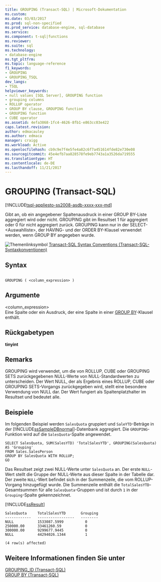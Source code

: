 ```yaml
---
title: GROUPING (Transact-SQL) | Microsoft-Dokumentation
ms.custom: 
ms.date: 03/03/2017
ms.prod: sql-non-specified
ms.prod_service: database-engine, sql-database
ms.service: 
ms.component: t-sql|functions
ms.reviewer: 
ms.suite: sql
ms.technology:
- database-engine
ms.tgt_pltfrm: 
ms.topic: language-reference
f1_keywords:
- GROUPING
- GROUPING_TSQL
dev_langs:
- TSQL
helpviewer_keywords:
- null values [SQL Server], GROUPING function
- grouping columns
- ROLLUP operator
- GROUP BY clause, GROUPING function
- GROUPING function
- CUBE operator
ms.assetid: 4efa3868-1fc4-4626-8fb1-e863cc03e422
caps.latest.revision: 
author: edmacauley
ms.author: edmaca
manager: craigg
ms.workload: Active
ms.openlocfilehash: cb9c9e7f4e5fe4a82c6f7a451614fde82e730e08
ms.sourcegitcommit: 45e4efb7aa828578fe9eb7743a1a3526da719555
ms.translationtype: HT
ms.contentlocale: de-DE
ms.lasthandoff: 11/21/2017
---
```

# <a name="grouping-transact-sql"></a>GROUPING (Transact-SQL)
[!INCLUDE[tsql-appliesto-ss2008-asdb-xxxx-xxx-md](../../includes/tsql-appliesto-ss2008-asdb-xxxx-xxx-md.md)]

  Gibt an, ob ein angegebener Spaltenausdruck in einer GROUP BY-Liste aggregiert wird oder nicht. GROUPING gibt im Resultset 1 für aggregiert oder 0 für nicht aggregiert zurück. GROUPING kann nur in der SELECT-\<Auswahlliste>, der HAVING- und der ORDER BY-Klausel verwendet werden, wenn GROUP BY angegeben wurde.  
  
 ![Themenlinksymbol](../../database-engine/configure-windows/media/topic-link.gif "Topic link icon") [Transact-SQL Syntax Conventions (Transact-SQL-Syntaxkonventionen)](../../t-sql/language-elements/transact-sql-syntax-conventions-transact-sql.md)  
  
## <a name="syntax"></a>Syntax  
  
```  
  
GROUPING ( <column_expression> )  
```  
  
## <a name="arguments"></a>Argumente  
 \<column_expression>  
 Eine Spalte oder ein Ausdruck, der eine Spalte in einer [GROUP BY](../../t-sql/queries/select-group-by-transact-sql.md)-Klausel enthält.  
  
## <a name="return-types"></a>Rückgabetypen  
 **tinyint**  
  
## <a name="remarks"></a>Remarks  
 GROUPING wird verwendet, um die von ROLLUP, CUBE oder GROUPING SETS zurückgegebenen NULL-Werte von NULL-Standardwerten zu unterscheiden. Der Wert NULL, der als Ergebnis eines ROLLUP, CUBE oder GROUPING SETS-Vorgangs zurückgegeben wird, stellt eine besondere Verwendung von NULL dar. Der Wert fungiert als Spaltenplatzhalter im Resultset und bedeutet alle.  
  
## <a name="examples"></a>Beispiele  
 Im folgenden Beispiel werden `SalesQuota` gruppiert und `SaleYTD`-Beträge in der [!INCLUDE[ssSampleDBnormal](../../includes/sssampledbnormal-md.md)]-Datenbank aggregiert. Die `GROUPING`-Funktion wird auf die `SalesQuota`-Spalte angewendet.  
  
```  
SELECT SalesQuota, SUM(SalesYTD) 'TotalSalesYTD', GROUPING(SalesQuota) AS 'Grouping'  
FROM Sales.SalesPerson  
GROUP BY SalesQuota WITH ROLLUP;  
GO  
```  
  
 Das Resultset zeigt zwei NULL-Werte unter `SalesQuota` an. Der erste `NULL`-Wert stellt die Gruppe der NULL-Werte aus dieser Spalte in der Tabelle dar. Der zweite `NULL`-Wert befindet sich in der Summenzeile, die vom ROLLUP-Vorgang hinzugefügt wurde. Die Summenzeile enthält die `TotalSalesYTD`-Gesamtsummen für alle `SalesQuota`-Gruppen und ist durch `1` in der `Grouping`-Spalte gekennzeichnet.  
  
 [!INCLUDE[ssResult](../../includes/ssresult-md.md)]  
  
 ```
 SalesQuota     TotalSalesYTD       Grouping  
------------   -----------------   --------  
NULL           1533087.5999          0  
250000.00      33461260.59           0  
300000.00      9299677.9445          0  
NULL           44294026.1344         1  

(4 row(s) affected)
```  
  
## <a name="see-also"></a>Weitere Informationen finden Sie unter  
 [GROUPING_ID &#40;Transact-SQL&#41;](../../t-sql/functions/grouping-id-transact-sql.md)   
 [GROUP BY &#40;Transact-SQL&#41;](../../t-sql/queries/select-group-by-transact-sql.md)  
  
  
